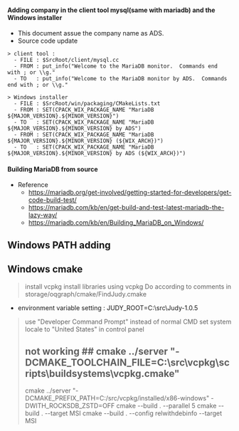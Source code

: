 #### Adding company in the client tool mysql(same with mariadb) and the Windows installer
- This document assue the company name as ADS. 
- Source code update
```
> client tool : 
  - FILE : $SrcRoot/client/mysql.cc
  - FROM : put_info("Welcome to the MariaDB monitor.  Commands end with ; or \\g."
  - TO   : put_info("Welcome to the MariaDB monitor by ADS.  Commands end with ; or \\g."

> Windows installer
  - FILE : $SrcRoot/win/packaging/CMakeLists.txt
  - FROM : SET(CPACK_WIX_PACKAGE_NAME "MariaDB ${MAJOR_VERSION}.${MINOR_VERSION}")
  - TO   : SET(CPACK_WIX_PACKAGE_NAME "MariaDB ${MAJOR_VERSION}.${MINOR_VERSION} by ADS")
  - FROM : SET(CPACK_WIX_PACKAGE_NAME "MariaDB ${MAJOR_VERSION}.${MINOR_VERSION} (${WIX_ARCH})")
  - TO   : SET(CPACK_WIX_PACKAGE_NAME "MariaDB ${MAJOR_VERSION}.${MINOR_VERSION} by ADS (${WIX_ARCH})")
```

#### Building MariaDB from source
- Reference
  - https://mariadb.org/get-involved/getting-started-for-developers/get-code-build-test/
  - https://mariadb.com/kb/en/get-build-and-test-latest-mariadb-the-lazy-way/
  - https://mariadb.com/kb/en/Building_MariaDB_on_Windows/
## Windows PATH adding


## Windows cmake
> install vcpkg
> install libraries using vcpkg
> Do according to comments in storage/oqgraph/cmake/FindJudy.cmake
   -  environment variable setting : JUDY_ROOT=C:\src\Judy-1.0.5
> use "Developer Command Prompt" instead of normal CMD
> set system locale to "United States" in control panel
> ## not working ## cmake ../server "-DCMAKE_TOOLCHAIN_FILE=C:\\src\\vcpkg\\scripts\\buildsystems\\vcpkg.cmake"
> cmake ../server "-DCMAKE_PREFIX_PATH=C:/src/vcpkg/installed/x86-windows" -DWITH_ROCKSDB_ZSTD=OFF
> cmake --build . --parallel 5
> cmake --build . --target MSI
> cmake --build . --config relwithdebinfo --target MSI

